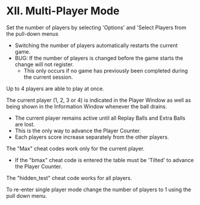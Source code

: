# XII. Multi-Player Mode

Set the number of players by selecting 'Options' and 'Select Players from the pull-down menus
- Switching the number of players automatically restarts the current game.
- BUG: If the number of players is changed before the game starts the change will not register.
  - This only occurs if no game has previously been completed during the current session.

Up to 4 players are able to play at once.

The current player (1, 2, 3 or 4) is indicated in the Player Window as well as being shown in the Information Window whenever the ball drains.
- The current player remains active until all Replay Balls and Extra Balls are lost.
- This is the only way to advance the Player Counter.
- Each players score increase separately from the other players.

The "Max" cheat codes work only for the current player.
- If the "bmax" cheat code is entered the table must be 'Tilted' to advance the Player Counter.

The "hidden_test" cheat code works for all players.

To re-enter single player mode change the number of players to 1 using the pull down menu.
